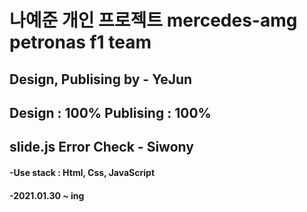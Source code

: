 ﻿# 나예준 개인 프로젝트 mercedes-amg petronas f1 team
 ## Design, Publising by - YeJun
## Design : 100% Publising : 100%
## slide.js Error Check - Siwony
<h4>-Use stack : Html, Css, JavaScript</h4>
<h4>-2021.01.30 ~ ing</h3>
